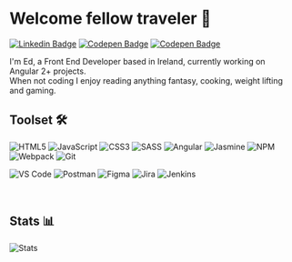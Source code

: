 # Welcome fellow traveler 👋

[![Linkedin Badge](https://img.shields.io/badge/-LinkedIn-0e76a8?style=flat&logo=Linkedin&logoColor=white)](https://www.linkedin.com/in/edvinas-aukstakalnis-387132119)
[![Codepen Badge](https://img.shields.io/badge/-CodePen-%23000000?style=flat&logo=codepen&labelColor=%23000000)](https://codepen.io/EdOak2225)
[![Codepen Badge](https://img.shields.io/badge/-dev.to-%23000000?style=flat&logo=dev.to&labelColor=%23000000)](https://dev.to/edvinasoak)

I'm Ed, a Front End Developer based in Ireland, currently working on Angular 2+ projects.\
When not coding I enjoy reading anything fantasy, cooking, weight lifting and gaming.

## Toolset 🛠

![HTML5](https://img.shields.io/badge/HTML5-E34F26?style=for-the-badge&logo=html5&logoColor=white)
![JavaScript](https://img.shields.io/badge/JavaScript-323330?style=for-the-badge&logo=javascript&logoColor=white)
![CSS3](https://img.shields.io/badge/CSS3-1572B6?style=for-the-badge&logo=css3&logoColor=white)
![SASS](https://img.shields.io/badge/Sass-CC6699?style=for-the-badge&logo=sass&logoColor=white)
![Angular](https://img.shields.io/badge/Angular-DD0031?style=for-the-badge&logo=angular&logoColor=white)
![Jasmine](https://img.shields.io/badge/Jasmine-8A4182?style=for-the-badge&logo=Jasmine&logoColor=white)
![NPM](https://img.shields.io/badge/npm-CB3837?style=for-the-badge&logo=npm&logoColor=white)
![Webpack](https://img.shields.io/badge/Webpack-8DD6F9?style=for-the-badge&logo=Webpack&logoColor=white)
![Git](https://img.shields.io/badge/Git-F05032?style=for-the-badge&logo=git&logoColor=white)

![VS Code](https://img.shields.io/badge/Visual_Studio_Code-0078D4?style=for-the-badge&logo=visual%20studio%20code&logoColor=white)
![Postman](https://img.shields.io/badge/Postman-FF6C37?style=for-the-badge&logo=Postman&logoColor=white)
![Figma](https://img.shields.io/badge/Figma-F24E1E?style=for-the-badge&logo=figma&logoColor=white)
![Jira](https://img.shields.io/badge/Jira-0052CC?style=for-the-badge&logo=Jira&logoColor=white)
![Jenkins](https://img.shields.io/badge/Jenkins-D24939?style=for-the-badge&logo=Jenkins&logoColor=white)

&nbsp;

## Stats 📊

![Stats](https://github-readme-stats.vercel.app/api/top-langs/?username=EdvinasOak&show_icons=true&hide_border=true&theme=github_dark)
